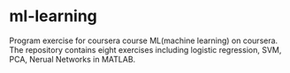 # ml-learning
Program exercise for coursera course ML(machine learning) on coursera.
The repository contains eight exercises including logistic regression, SVM, PCA, Nerual Networks in MATLAB.

